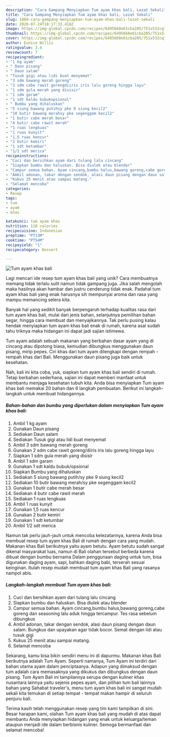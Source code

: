 ```yaml
---
description: "Cara Gampang Menyiapkan Tum ayam khas bali, Lezat Sekali"
title: "Cara Gampang Menyiapkan Tum ayam khas bali, Lezat Sekali"
slug: 1868-cara-gampang-menyiapkan-tum-ayam-khas-bali-lezat-sekali
date: 2020-07-24T18:17:33.418Z
image: https://img-global.cpcdn.com/recipes/6495668e61cba205/751x532cq70/tum-ayam-khas-bali-foto-resep-utama.jpg
thumbnail: https://img-global.cpcdn.com/recipes/6495668e61cba205/751x532cq70/tum-ayam-khas-bali-foto-resep-utama.jpg
cover: https://img-global.cpcdn.com/recipes/6495668e61cba205/751x532cq70/tum-ayam-khas-bali-foto-resep-utama.jpg
author: Eunice Willis
ratingvalue: 3.4
reviewcount: 7
recipeingredient:
- "1 kg ayam"
- " Daun pisang"
- " Daun salam"
- "Tusuk gigi atau lidi buat menyemat"
- "3 sdm bawang merah goreng"
- "2 sdm cabe rawit gorengdiiris iris lalu goreng hingga layu"
- "1 sdm gula merah yang disisir"
- "1 sdm garam"
- "1 sdt kaldu bubukopsional"
- " Bumbu yang dihaluskan"
- "5 siung bawang putihsy pke 9 siung kecil2"
- "10 butir bawang merahsy pke segenggam kecil2"
- "1 butir cabe merah besar"
- "4 butir cabe rawit merah"
- "1 ruas lengkuas"
- "1 ruas kunyit"
- "1,5 ruas kencur"
- "2 butir kemiri"
- "1 sdt ketumbar"
- "1/2 sdt merica"
recipeinstructions:
- "Cuci dan bersihkan ayam dari tulang lalu cincang"
- "Siapkan bumbu dan haluskan. Bisa diulek atau blender"
- "Campur semua bahan. Ayam cincang,bumbu halus,bawang goreng,cabe goreng dan seasoning lalu aduk hingga tercampur. Tes rasa sebelum dibungkus"
- "Ambil adonan, takar dengan sendok, alasi daun pisang dengan daun salam. Bungkus dan upayakan agar tidak bocor. Semat dengan lidi atau tusuk gigi"
- "Kukus 25 menit atau sampai matang."
- "Selamat mencoba"
categories:
- Resep
tags:
- tum
- ayam
- khas

katakunci: tum ayam khas 
nutrition: 110 calories
recipecuisine: Indonesian
preptime: "PT13M"
cooktime: "PT54M"
recipeyield: "1"
recipecategory: Dessert

---
```



![Tum ayam khas bali](https://img-global.cpcdn.com/recipes/6495668e61cba205/751x532cq70/tum-ayam-khas-bali-foto-resep-utama.jpg)

Lagi mencari ide resep tum ayam khas bali yang unik? Cara membuatnya memang tidak terlalu sulit namun tidak gampang juga. Jika salah mengolah maka hasilnya akan hambar dan justru cenderung tidak enak. Padahal tum ayam khas bali yang enak harusnya sih mempunyai aroma dan rasa yang mampu memancing selera kita.

Banyak hal yang sedikit banyak berpengaruh terhadap kualitas rasa dari tum ayam khas bali, mulai dari jenis bahan, selanjutnya pemilihan bahan segar, hingga cara membuat dan menyajikannya. Tak perlu pusing kalau hendak menyiapkan tum ayam khas bali enak di rumah, karena asal sudah tahu triknya maka hidangan ini dapat jadi sajian istimewa.

Tum ayam adalah sebuah makanan yang berbahan dasar ayam yang di cincang atau dipotong biasa, kemudian dibungkus menggunakan daun pisang, mirip pepes. Ciri khas dari tum ayam dilengkapi dengan rempah - rempah khas dari Bali. Menggunakan daun pisang juga baik untuk kesehatan.


Nah, kali ini kita coba, yuk, siapkan tum ayam khas bali sendiri di rumah. Tetap berbahan sederhana, sajian ini dapat memberi manfaat untuk membantu menjaga kesehatan tubuh kita. Anda bisa menyiapkan Tum ayam khas bali memakai 20 bahan dan 6 langkah pembuatan. Berikut ini langkah-langkah untuk membuat hidangannya.

<!--inarticleads1-->

##### Bahan-bahan dan bumbu yang diperlukan dalam menyiapkan Tum ayam khas bali:

1. Ambil 1 kg ayam
1. Gunakan  Daun pisang
1. Sediakan  Daun salam
1. Sediakan Tusuk gigi atau lidi buat menyemat
1. Ambil 3 sdm bawang merah goreng
1. Gunakan 2 sdm cabe rawit goreng/diiris iris lalu goreng hingga layu
1. Siapkan 1 sdm gula merah yang disisir
1. Ambil 1 sdm garam
1. Gunakan 1 sdt kaldu bubuk/opsional
1. Siapkan  Bumbu yang dihaluskan
1. Sediakan 5 siung bawang putih/sy pke 9 siung kecil2
1. Sediakan 10 butir bawang merah/sy pke segenggam kecil2
1. Gunakan 1 butir cabe merah besar
1. Sediakan 4 butir cabe rawit merah
1. Sediakan 1 ruas lengkuas
1. Ambil 1 ruas kunyit
1. Gunakan 1,5 ruas kencur
1. Gunakan 2 butir kemiri
1. Gunakan 1 sdt ketumbar
1. Ambil 1/2 sdt merica


Namun tak perlu jauh-jauh untuk mencoba kelezatannya, karena Anda bisa membuat resep tum ayam khas Bali di rumah dengan cara yang mudah. Makanan khas Bali berikutnya yaitu ayam betutu. Ayam betutu sudah sangat dikenal masyarakat luas, namun di Bali olahan tersebut berbeda karena dibuat dengan bumbu bernama Dalam penggunaan daging untuk tum, bisa digunakan daging ayam, sapi, bahkan daging babi, terserah sesuai keinginan. Itulah resep mudah membuat tum ayam khas Bali yang rasanya nampol abis. 

<!--inarticleads2-->

##### Langkah-langkah membuat Tum ayam khas bali:

1. Cuci dan bersihkan ayam dari tulang lalu cincang
1. Siapkan bumbu dan haluskan. Bisa diulek atau blender
1. Campur semua bahan. Ayam cincang,bumbu halus,bawang goreng,cabe goreng dan seasoning lalu aduk hingga tercampur. Tes rasa sebelum dibungkus
1. Ambil adonan, takar dengan sendok, alasi daun pisang dengan daun salam. Bungkus dan upayakan agar tidak bocor. Semat dengan lidi atau tusuk gigi
1. Kukus 25 menit atau sampai matang.
1. Selamat mencoba


Sekarang, kamu bisa bikin sendiri menu ini di dapurmu. Makanan khas Bali berikutnya adalah Tum Ayam. Seperti namanya, Tum Ayam ini terdiri dari bahan utama ayam dalam penciptaanya. Adapun yang dimaksud dengan tum adalah cara memasaknya yang dikukus dan dibungkus dengan daun pisang. Tum Ayam Bali ini tampilannya serupa dengan kuliner khas nusantara lainnya yaitu sejenis pepes ayam, dan pilihan tum bali lainnya bahan yang Sahabat traveler&#39;s, menu tum ayam khas bali ini sangat mudah sekali kita temukan di setiap tempat - tempat makan hampir di seluruh penjuru bali. 

Terima kasih telah menggunakan resep yang tim kami tampilkan di sini. Besar harapan kami, olahan Tum ayam khas bali yang mudah di atas dapat membantu Anda menyiapkan hidangan yang enak untuk keluarga/teman ataupun menjadi ide dalam berbisnis kuliner. Semoga bermanfaat dan selamat mencoba!
